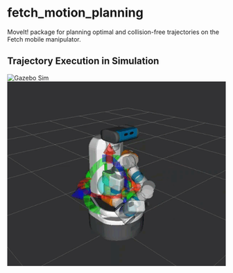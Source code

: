# fetch_motion_planning
MoveIt! package for planning optimal and collision-free trajectories on the Fetch mobile manipulator.

## Trajectory Execution in Simulation
![Gazebo Sim](./img/sim_view.gif) ![RViZ View](./img/moveit_rviz_view.gif)
